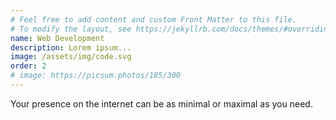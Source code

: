 ```yaml
---
# Feel free to add content and custom Front Matter to this file.
# To modify the layout, see https://jekyllrb.com/docs/themes/#overriding-theme-defaults
name: Web Development
description: Lorem ipsum...
image: /assets/img/code.svg
order: 2
# image: https://picsum.photos/185/300
---
```

Your presence on the internet can be as minimal or maximal as you need.